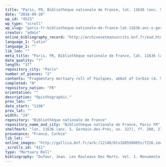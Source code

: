 ```yaml
---
title: "Paris, FR, Bibliothèque nationale de France, lat. 11636 (anc. S. Germain-des-Prés, no. 327), ff. 208, 273"
date: "2016-09-28"
wp_id: "4523"
wp_type: "scroll"
wp_slug: "paris-fr-bibliotheque-nationale-de-france-lat-11636-anc-s-germain-des-pres-no-327-ff-208-273"
creator: "admin"
online_bibliography_record: "http://archivesetmanuscrits.bnf.fr/ead.html?id=FRBNFEAD000073144"
language_1: "Latin"
language_2: ""
lib_lon: ""
meta_title: "Paris, FR, Bibliothèque nationale de France, lat. 11636 (anc. S. Germain-des-Prés, no. 327), ff. 208, 273"
date_quality: "?"
length: "37"
repository_city: "Paris"
number_of_pieces: "2"
contents: "Fragmentary mortuary roll of Foulques, abbot of Corbie (d. 5 December 1095)."
completed: "N"
repository_nation: "FR"
orientation: ""
description: "Opisthographic."
prov_lon: ""
date_start: "1106"
prov_lat: ""
width: "24"
repository: "Bibliothèque nationale de France"
repository_name_and_city: "Bibliothèque nationale de France, Paris FR"
shelfmark: "lat. 11636 (anc. S. Germain-des-Prés, no. 327), ff. 208, 273"
provenance: "France, Corbie"
lib_lat: ""
online_images: "http://gallica.bnf.fr/ark:/12148/btv1b8550865s/f216.image.r=11636.langEN"
_scrolls_id: "411"
type: "Mortuary Roll"
bibliography: "Dufour, Jean. Les Rouleaux Des Morts. Vol. 1. Monumenta Palaeographica Medii Aevi. Series Gallica. Turnhout: Brepols, 2009. no. 108."
---
```



